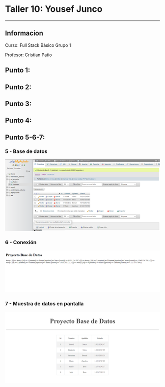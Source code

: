 <h1>Taller 10: Yousef Junco</h1>
<hr>

<h2>Informacion</h2>
<p>Curso: Full Stack Básico Grupo 1<p>
<p>Profesor: Cristian Patio<p>

<h2>Punto 1:</h2>

<h2>Punto 2:</h2>

<h2>Punto 3:</h2>

<h2>Punto 4:</h2>

<h2>Punto 5-6-7:</h2>
<h3>5 - Base de datos</h3>
<img src="./Public/images/mysql.png" alt="mysql">

<h3>6 - Conexión</h3>
<img src="./Public/images/connection.png" alt="connection">

<h3>7 - Muestra de datos en pantalla</h3>
<img src="./Public/images/bd.png" alt="bd">